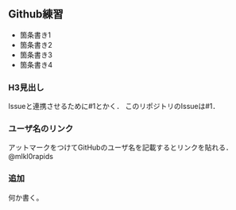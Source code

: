 ## Github練習

- 箇条書き1
- 箇条書き2
- 箇条書き3
- 箇条書き4

### H3見出し

Issueと連携させるために#1とかく．
このリポジトリのIssueは#1．

### ユーザ名のリンク

アットマークをつけてGitHubのユーザ名を記載するとリンクを貼れる．
@mlkl0rapids

### 追加

何か書く。